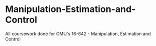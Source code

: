 # Manipulation-Estimation-and-Control
All coursework done for CMU's 16-642 - Manipulation, Estimation and Control
